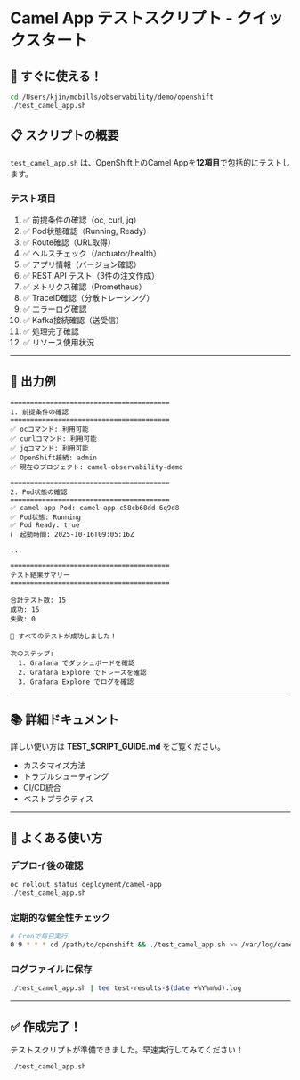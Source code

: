 # Camel App テストスクリプト - クイックスタート

## 🚀 すぐに使える！

```bash
cd /Users/kjin/mobills/observability/demo/openshift
./test_camel_app.sh
```

## 📋 スクリプトの概要

`test_camel_app.sh` は、OpenShift上のCamel Appを**12項目**で包括的にテストします。

### テスト項目

1. ✅ 前提条件の確認（oc, curl, jq）
2. ✅ Pod状態確認（Running, Ready）
3. ✅ Route確認（URL取得）
4. ✅ ヘルスチェック（/actuator/health）
5. ✅ アプリ情報（バージョン確認）
6. ✅ REST API テスト（3件の注文作成）
7. ✅ メトリクス確認（Prometheus）
8. ✅ TraceID確認（分散トレーシング）
9. ✅ エラーログ確認
10. ✅ Kafka接続確認（送受信）
11. ✅ 処理完了確認
12. ✅ リソース使用状況

---

## 🎨 出力例

```
========================================
1. 前提条件の確認
========================================
✅ ocコマンド: 利用可能
✅ curlコマンド: 利用可能
✅ jqコマンド: 利用可能
✅ OpenShift接続: admin
✅ 現在のプロジェクト: camel-observability-demo

========================================
2. Pod状態の確認
========================================
✅ camel-app Pod: camel-app-c58cb68dd-6q9d8
✅ Pod状態: Running
✅ Pod Ready: true
ℹ️  起動時間: 2025-10-16T09:05:16Z

...

========================================
テスト結果サマリー
========================================

合計テスト数: 15
成功: 15
失敗: 0

🎉 すべてのテストが成功しました！

次のステップ:
  1. Grafana でダッシュボードを確認
  2. Grafana Explore でトレースを確認
  3. Grafana Explore でログを確認
```

---

## 📚 詳細ドキュメント

詳しい使い方は **TEST_SCRIPT_GUIDE.md** をご覧ください。

- カスタマイズ方法
- トラブルシューティング
- CI/CD統合
- ベストプラクティス

---

## 🎯 よくある使い方

### デプロイ後の確認

```bash
oc rollout status deployment/camel-app
./test_camel_app.sh
```

### 定期的な健全性チェック

```bash
# Cronで毎日実行
0 9 * * * cd /path/to/openshift && ./test_camel_app.sh >> /var/log/camel-test.log 2>&1
```

### ログファイルに保存

```bash
./test_camel_app.sh | tee test-results-$(date +%Y%m%d).log
```

---

## ✅ 作成完了！

テストスクリプトが準備できました。早速実行してみてください！

```bash
./test_camel_app.sh
```



